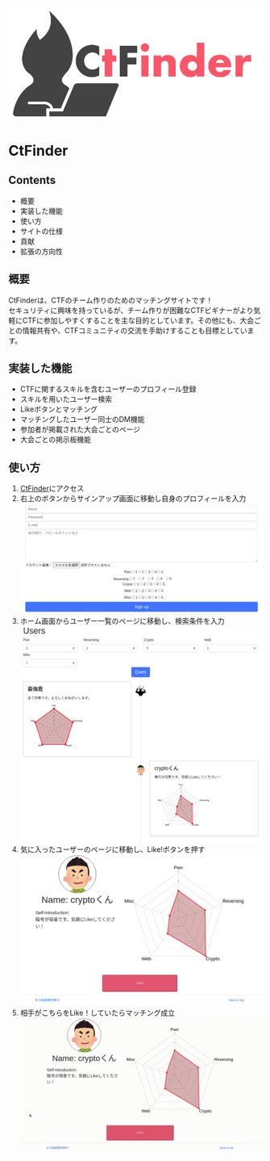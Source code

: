 ![CtFinder](/images/CtFinder.png)
# CtFinder

## Contents
* 概要
* 実装した機能
* 使い方
* サイトの仕様
* 貢献
* 拡張の方向性

## 概要
CtFinderは、CTFのチーム作りのためのマッチングサイトです！  
セキュリティに興味を持っているが、チーム作りが困難なCTFビギナーがより気軽にCTFに参加しやすくすることを主な目的としています。その他にも、大会ごとの情報共有や、CTFコミュニティの交流を手助けすることも目標としています。

## 実装した機能
* CTFに関するスキルを含むユーザーのプロフィール登録
* スキルを用いたユーザー検索
* Likeボタンとマッチング
* マッチングしたユーザー同士のDM機能
* 参加者が掲載された大会ごとのページ
* 大会ごとの掲示板機能

## 使い方
1. [CtFinder](https://guarded-beach-79645.herokuapp.com/)にアクセス
2. 右上のボタンからサインアップ画面に移動し自身のプロフィールを入力
![SignUp](/images/SignUp.png)  
3. ホーム画面からユーザー一覧のページに移動し、検索条件を入力
![Users](/images/Users.png)  
4. 気に入ったユーザーのページに移動し、Like!ボタンを押す
![TestUser](/images/TestUser.png)  
5. 相手がこちらをLike！していたらマッチング成立
![Match](/images/Match.gif)  
